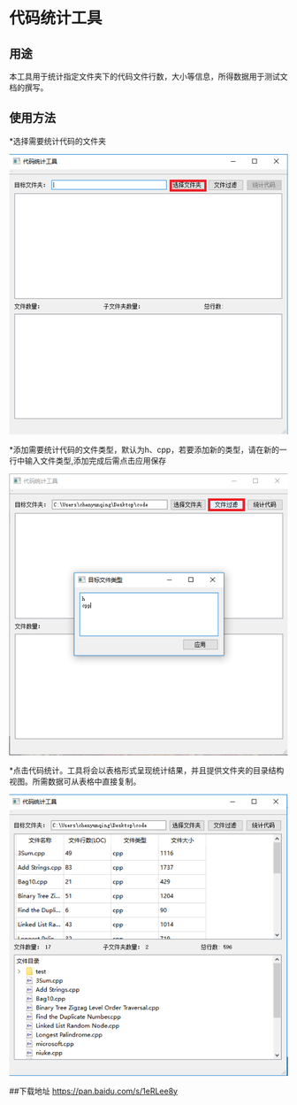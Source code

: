 # 代码统计工具

## 用途
本工具用于统计指定文件夹下的代码文件行数，大小等信息，所得数据用于测试文档的撰写。

## 使用方法
*选择需要统计代码的文件夹

![choose file directory](https://github.com/NewNapoleon/CodeSummaryTool/blob/master/choose%20folder.png "step 1")

*添加需要统计代码的文件类型，默认为h、cpp，若要添加新的类型，请在新的一行中输入文件类型,添加完成后需点击应用保存

![choose file type](https://github.com/NewNapoleon/CodeSummaryTool/blob/master/choose%20file%20type.png "step 2")

*点击代码统计。工具将会以表格形式呈现统计结果，并且提供文件夹的目录结构视图。所需数据可从表格中直接复制。

![code summary result](https://github.com/NewNapoleon/CodeSummaryTool/blob/master/code%20summary%20result.png "step 3")


##下载地址
https://pan.baidu.com/s/1eRLee8y